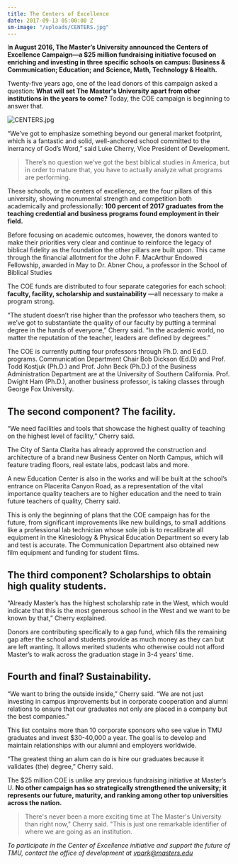 ```yaml
---
title: The Centers of Excellence
date: 2017-09-13 05:00:00 Z
sm-image: "/uploads/CENTERS.jpg"
---
```


I**n August 2016, The Master’s University announced the Centers of Excellence Campaign—a $25 million fundraising initiative focused on enriching and investing in three specific schools on campus: Business & Communication; Education; and Science, Math, Technology & Health.**

Twenty-five years ago, one of the lead donors of this campaign asked a question: **What will set The Master's University apart from other institutions in the years to come?** Today, the COE campaign is beginning to answer that.

![CENTERS.jpg](/uploads/CENTERS.jpg)

“We’ve got to emphasize something beyond our general market footprint, which is a fantastic and solid, well-anchored school committed to the inerrancy of God’s Word,” said Luke Cherry, Vice President of Development.

> There’s no question we’ve got the best biblical studies in America, but in order to mature that, you have to actually analyze what programs are performing.

These schools, or the centers of excellence, are the four pillars of this university, showing monumental strength and competition both academically and professionally: **100 percent of 2017 graduates from the teaching credential and business programs found employment in their field.**

Before focusing on academic outcomes, however, the donors wanted to make their priorities very clear and continue to reinforce the legacy of biblical fidelity as the foundation the other pillars are built upon. This came through the financial allotment for the John F. MacArthur Endowed Fellowship, awarded in May to Dr. Abner Chou, a professor in the School of Biblical Studies

The COE funds are distributed to four separate categories for each school: **faculty, facility, scholarship and sustainability** —all necessary to make a program strong.

“The student doesn’t rise higher than the professor who teachers them, so we’ve got to substantiate the quality of our faculty by putting a terminal degree in the hands of everyone,” Cherry said. “In the academic world, no matter the reputation of the teacher, leaders are defined by degrees.”

The COE is currently putting four professors through Ph.D. and Ed.D. programs. Communication Department Chair Bob Dickson (Ed.D) and Prof. Todd Kostjuk (Ph.D.) and Prof. John Beck (Ph.D.) of the Business Administration Department are at the University of Southern California. Prof. Dwight Ham (Ph.D.), another business professor, is taking classes through George Fox University.

## The second component? The facility.

“We need facilities and tools that showcase the highest quality of teaching on the highest level of facility,” Cherry said.

The City of Santa Clarita has already approved the construction and architecture of a brand new Business Center on North Campus, which will feature trading floors, real estate labs, podcast labs and more.

A new Education Center is also in the works and will be built at the school’s entrance on Placerita Canyon Road, as a representation of the vital importance quality teachers are to higher education and the need to train future teachers of quality, Cherry said.

This is only the beginning of plans that the COE campaign has for the future, from significant improvements like new buildings, to small additions like a professional lab technician whose sole job is to recalibrate all equipment in the Kinesiology & Physical Education Department so every lab and test is accurate. The Communication Department also obtained new film equipment and funding for student films.

## **The third component? Scholarships to obtain high quality students.**

“Already Master’s has the highest scholarship rate in the West, which would indicate that this is the most generous school in the West and we want to be known by that,” Cherry explained.

Donors are contributing specifically to a gap fund, which fills the remaining gap after the school and students provide as much money as they can but are left wanting. It allows merited students who otherwise could not afford Master’s to walk across the graduation stage in 3-4 years’ time.

## **Fourth and final? Sustainability.**

“We want to bring the outside inside,” Cherry said. “We are not just investing in campus improvements but in corporate cooperation and alumni relations to ensure that our graduates not only are placed in a company but the best companies.”

This list contains more than 10 corporate sponsors who see value in TMU graduates and invest $30-40,000 a year. The goal is to develop and maintain relationships with our alumni and employers worldwide.

“The greatest thing an alum can do is hire our graduates because it validates (the) degree,” Cherry said.

The $25 million COE is unlike any previous fundraising initiative at Master’s U. **No other campaign has so strategically strengthened the university; it represents our future, maturity, and ranking among other top universities across the nation.**

> There's never been a more exciting time at The Master's University than right now," Cherry said. "This is just one remarkable identifier of where we are going as an institution.

*To participate in the Center of Excellence initiative and support the future of TMU, contact the office of development at vpark@masters.edu*